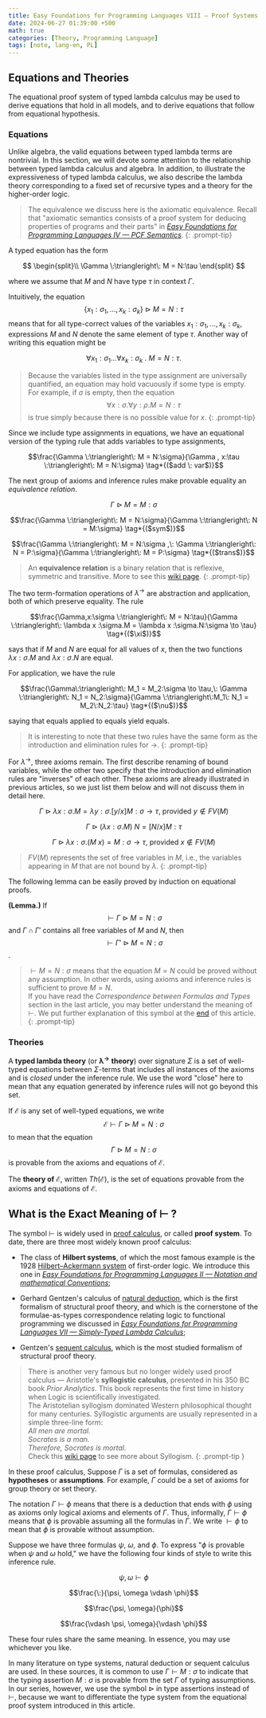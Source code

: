 ```yaml
---
title: Easy Foundations for Programming Languages VIII — Proof Systems
date: 2024-06-27 01:39:00 +500
math: true
categories: [Theory, Programming Language]
tags: [note, lang-en, PL]
---
```


## Equations and Theories

The equational proof system of typed lambda calculus may be used to derive equations that hold in all models, and to derive equations that follow from equational hypothesis.

### Equations

Unlike algebra, the valid equations between typed lambda terms are nontrivial. In this section, we will devote some attention to the relationship between typed lambda calculus and algebra. In addition, to illustrate the expressiveness of typed lambda calculus, we also describe the lambda theory corresponding to a fixed set of recursive types and a theory for the higher-order logic.

> The equivalence we discuss here is the axiomatic equivalence. Recall that "axiomatic semantics consists of a proof system for deducing properties of programs and their parts" in [*Easy Foundations for Programming Languages IV — PCF Semantics*]({{site.url}}/posts/easy_PL4/).
{: .prompt-tip}

A typed equation has the form

$$
\begin{split}\\
\Gamma \:\triangleright\: M = N:\tau
\end{split}
$$

where we assume that $M$ and $N$ have type $\tau$ in context $\Gamma$.

Intuitively, the equation $$ \{ x_1:\sigma_1 ,..., x_k:\sigma_k \} \:\triangleright\: M = N:\tau$$ means that for all type-correct values of the variables $x_1:\sigma_1 ,..., x_k:\sigma_k$, expressions $M$ and $N$ denote the same element of type $\tau$. Another way of writing this equation might be

$$\forall x_1:\sigma_1 ...\forall x_k:\sigma_k \: .\: M = N:\tau.$$

> Because the variables listed in the type assignment are universally quantified, an equation may hold vacuously if some type is empty.  
For example, if $\sigma$ is empty, then the equation $$\forall x:\sigma . \forall y:\rho . M = N:\tau$$ is true simply because there is no possible value for $x$.
{: .prompt-tip}

Since we include type assignments in equations, we have an equational version of the typing rule that adds variables to type assignments,

$$\frac{\Gamma \:\triangleright\: M = N:\sigma}{\Gamma , x:\tau \:\triangleright\: M = N:\sigma} \tag*{($add \: var$)}$$

The next group of axioms and inference rules make provable equality an *equivalence relation*. 

$$\Gamma \:\triangleright\: M = M:\sigma \tag*{($ref$)}$$

$$\frac{\Gamma \:\triangleright\: M = N:\sigma}{\Gamma \:\triangleright\: N = M:\sigma} \tag*{($sym$)}$$

$$\frac{\Gamma \:\triangleright\: M = N:\sigma ,\: \Gamma \:\triangleright\: N = P:\sigma}{\Gamma \:\triangleright\: M = P:\sigma} \tag*{($trans$)}$$



> An **equivalence relation** is a binary relation that is reflexive, symmetric and transitive. More to see this [wiki page](https://en.wikipedia.org/wiki/Equivalence_relation).
{: .prompt-tip}

The two term-formation operations of $\lambda^\to$ are abstraction and application, both of which preserve equality. The rule

$$\frac{\Gamma,x:\sigma \:\triangleright\: M = N:\tau}{\Gamma \:\triangleright\: \lambda x :\sigma.M = \lambda x :\sigma.N:\sigma \to \tau} \tag*{($\xi$)}$$

says that if $M$ and $N$ are equal for all values of $x$, then the two functions $\lambda x :\sigma.M$ and $\lambda x :\sigma.N$ are equal.

For application, we have the rule

$$\frac{\Gamma\:\triangleright\: M_1 = M_2:\sigma \to \tau,\: \Gamma \:\triangleright\: N_1 = N_2:\sigma}{\Gamma \:\triangleright\:M_1\: N_1 = M_2\:N_2:\tau} \tag*{($\nu$)}$$

saying that equals applied to equals yield equals.

> It is interesting to note that these two rules have the same form as the introduction and elimination rules for $\to$.
{: .prompt-tip}

For $\lambda^\to$, three axioms remain. The first describe renaming of bound variables, while the other two specify that the introduction and elimination rules are "inverses" of each other. These axioms are already illustrated in previous articles, so we just list them below and will not discuss them in detail here.

$$\Gamma \:\triangleright\: \lambda x:\sigma.M = \lambda y:\sigma.[y/x]M : \sigma \to \tau \text{, provided } y \notin FV(M)\tag*{($\alpha$)}$$

$$\Gamma \:\triangleright\: (\lambda x:\sigma.M)\:N = [N/x]M : \tau \tag*{($\beta$)}$$

$$\Gamma \:\triangleright\: \lambda x:\sigma.(M\:x) = M : \sigma \to \tau \text{, provided } x \notin FV(M)\tag*{($\eta$)}$$

> $FV(M)$ represents the set of free variables in $M$, i.e., the variables appearing in $M$ that are not bound by $\lambda$. 
{: .prompt-tip}

The following lemma can be easily proved by induction on equational proofs.

**(Lemma.)** If $$\vdash \Gamma\:\triangleright\: M = N:\sigma$$ and $\Gamma \cap \Gamma'$ contains all free variables of $M$ and $N$, then $$\vdash \Gamma'\:\triangleright\: M = N:\sigma$$.

> $\vdash M = N:\sigma$ means that the equation $M=N$ could be proved without any assumption. In other words, using axioms and inference rules is sufficient to prove $M = N$.  
If you have read the *Correspondence between Formulas and Types* section in the last article, you may better understand the meaning of $\vdash$. We put further explanation of this symbol at the [end](#what-is-the-exact-meaning-of-vdash-) of this article.
{: .prompt-tip}


### Theories

A **typed lambda theory** (or $\boldsymbol{\lambda^\to}$ **theory**) over signature $\Sigma$ is a set of well-typed equations between $\Sigma$-terms that includes all instances of the axioms and is *closed* under the inference rule. We use the word "close" here to mean that any equation generated by inference rules will not go beyond this set.

If $\mathcal{E}$ is any set of well-typed equations, we write $$\mathcal{E} \vdash \Gamma\:\triangleright\: M= N:\sigma$$ to mean that the equation $$\Gamma\:\triangleright\: M= N:\sigma$$ is provable from the axioms and equations of $\mathcal{E}$.

The **theory of** $\boldsymbol{\mathcal{E}}$, written $Th(\mathcal{E})$, is the set of equations provable from the axioms and equations of $\mathcal{E}$.

<!-- Given any algebraic signature $\Sigma$, there is a corresponding $\lambda^\to$ signature $\Sigma_\to$ such that every algebraic term over $\Sigma$ is a $\lambda^\to$ term over $\Sigma_\to$. This allows us to regard any algebraic equations as $\lambda^\to$ equations.

> Recall that we defined $\Sigma_\to$ in [*Easy Foundations for Programming Languages VII — Simply-Typed Lambda Calculus*]({{site.url}}/posts/easy_PL7/#syntax-of-lambdarightarrow-terms).
{: .prompt-tip} -->


## What is the Exact Meaning of $\vdash$ ?

The symbol $\vdash$ is widely used in [proof calculus](https://en.wikipedia.org/wiki/Natural_deduction), or called **proof system**. To date, there are three most widely known proof calculus:

- The class of **Hilbert systems**, of which the most famous example is the 1928 [Hilbert–Ackermann system](https://en.wikipedia.org/wiki/Hilbert_system) of first-order logic. We introduce this one in [*Easy Foundations for Programming Languages II — Notation and mathematical Conventions*]({{site.url}}/posts/easy_PL2/#induction-on-proofs);

- Gerhard Gentzen's calculus of [natural deduction](https://en.wikipedia.org/wiki/Natural_deduction), which is the first formalism of structural proof theory, and which is the cornerstone of the formulae-as-types correspondence relating logic to functional programming we discussed in [*Easy Foundations for Programming Languages VII — Simply-Typed Lambda Calculus*]({{site.url}}/posts/easy_PL7/#correspondence-between-formulas-and-types);

- Gentzen's [sequent calculus](https://en.wikipedia.org/wiki/Sequent_calculus), which is the most studied formalism of structural proof theory.

> There is another very famous but no longer widely used proof calculus —  Aristotle's **syllogistic calculus**, presented in his 350 BC book *Prior Analytics*. This book represents the first time in history when Logic is scientifically investigated.  
The Aristotelian syllogism dominated Western philosophical thought for many centuries. Syllogistic arguments are usually represented in a simple three-line form:  
*All men are mortal.*  
*Socrates is a man.*  
*Therefore, Socrates is mortal.*  
Check this [wiki page](https://en.wikipedia.org/wiki/Syllogism) to see more about Syllogism.
{: .prompt-tip }

In these proof calculus, Suppose $\Gamma$ is a set of formulas, considered as **hypotheses** or **assumptions**. For example, $\Gamma$ could be a set of axioms for group theory or set theory. 

The notation $\Gamma \vdash \phi$ means that there is a deduction that ends with $\phi$ using as axioms only logical axioms and elements of $\Gamma$. Thus, informally, $\Gamma \vdash \phi$ means that 
$\phi$ is provable assuming all the formulas in $\Gamma$. We write $\vdash \phi$ to mean that $\phi$ is provable without assumption.

Suppose we have three formulas $\psi$, $\omega$, and $\phi$. To express "$\phi$ is provable when $\psi$ and $\omega$ hold," we have the following four kinds of style to write this inference rule. 

$$\psi, \omega \vdash \phi$$

$$\frac{\:}{\psi, \omega \vdash \phi}$$

$$\frac{\psi, \omega}{\phi}$$

$$\frac{\vdash \psi, \omega}{\vdash \phi}$$

These four rules share the same meaning. In essence, you may use whichever you like.

In many literature on type systems, natural deduction or sequent calculus are used. In these sources, it is common to use $\Gamma \vdash M:\sigma$ to indicate that the typing assertion $M:\sigma$ is provable from the set $\Gamma$ of typing assumptions. In our series, however, we use the symbol $\triangleright$ in type assertions instead of $\vdash$, because we want to differentiate the type system from the equational proof system introduced in this article.